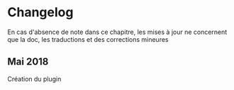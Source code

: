 # Changelog

En cas d'absence de note dans ce chapitre, les mises à jour ne concernent que la doc, les traductions et des corrections mineures

## Mai 2018

Création du plugin
